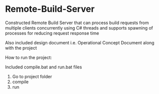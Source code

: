 # Remote-Build-Server
Constructed Remote Build Server that can process build requests from multiple clients concurrently using C# threads and supports spawning of processes for reducing request response time

Also included design document i.e. Operational Concept Document along with the project

How to run the project:

Included compile.bat and run.bat files
1. Go to project folder
2. compile
3. run
